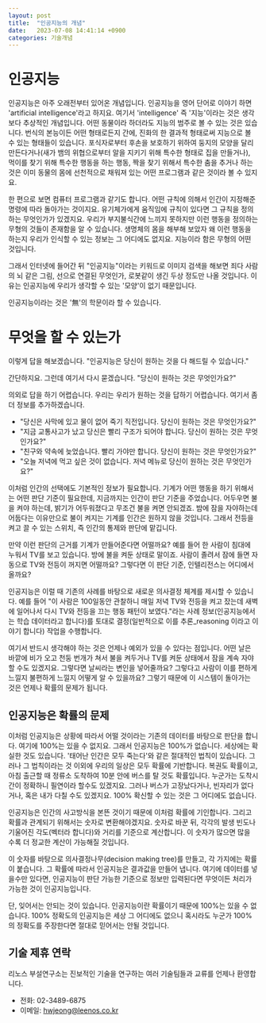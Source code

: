 ```yaml
---
layout: post
title:  "인공지능의 개념"
date:   2023-07-08 14:41:14 +0900
categories: 기술개념
---
```

# 인공지능

인공지능은 아주 오래전부터 있어온 개념입니다. 인공지능을 영어 단어로 이야기 하면 'artificial intelligence'라고 하지요. 여기서 'intelligence' 즉 '지능'이라는 것은 생각보다 추상적인 개념입니다. 어떤 동물이라 하더라도 지능의 범주로 볼 수 있는 것은 있습니다. 번식의 본능이든 어떤 형태로든지 간에, 진화의 한 결과적 형태로써 지능으로 볼 수 있는 형태들이 있습니다. 포식자로부터 후손을 보호하기 위하여 둥지의 모양을 달리 만든다거나(새가 뱀의 위협으로부터 알을 지키기 위해 특수한 형태로 집을 만들거나), 먹이를 찾기 위해 특수한 행동을 하는 행동, 짝을 찾기 위해서 특수한 춤을 추거나 하는 것은 이미 동물의 몸에 선천적으로 채워져 있는 어떤 프로그램과 같은 것이라 볼 수 있지요.

한 편으로 보면 컴퓨터 프로그램과 같기도 합니다. 어떤 규칙에 의해서 인간이 지정해준 명령에 따라 돌아가는 것이지요. 유기체가에게 움직임에 규칙이 있다면 그 규칙을 정의하는 무엇인가가 있겠지요. 우리가 부지불식간에 느끼지 못하지만 이런 행동을 정의하는 무형의 것들이 존재함을 알 수 있습니다. 생명체의 몸을 해부해 보았자 왜 이런 행동을 하는지 우리가 인식할 수 있는 정보는 그 어디에도 없지요. 지능이라 함은 무형의 어떤 것입니다.

그래서 인터넷에 들어간 뒤 "인공지능"이라는 키워드로 이미지 검색을 해보면 죄다 사람의 뇌 같은 그림, 선으로 연결된 무엇인가, 로봇같이 생긴 두상 정도만 나올 것입니다. 이유는 인공지능에 우리가 생각할 수 있는 '모양'이 없기 때문입니다.

인공지능이라는 것은 '無'의 학문이라 할 수 있습니다.

# 무엇을 할 수 있는가

이렇게 답을 해보겠습니다. "인공지능은 당신이 원하는 것을 다 해드릴 수 있습니다."

간단하지요. 그런데 여기서 다시 묻겠습니다. "당신이 원하는 것은 무엇인가요?"

의외로 답을 하기 어렵습니다. 우리는 우리가 원하는 것을 답하기 어렵습니다. 여기서 좀 더 정보를 추가하겠습니다.

- "당신은 사막에 있고 물이 없어 죽기 직전입니다. 당신이 원하는 것은 무엇인가요?"
- "지금 교통사고가 났고 당신은 빨리 구조가 되어야 합니다. 당신이 원하는 것은 무엇인가요?"
- "친구와 약속에 늦었습니다. 빨리 가야만 합니다. 당신이 원하는 것은 무엇인가요?"
- "오늘 저녁에 먹고 싶은 것이 없습니다. 저녁 메뉴로 당신이 원하는 것은 무엇인가요?"

이처럼 인간의 선택에도 기본적인 정보가 필요합니다. 기계가 어떤 행동을 하기 위해서는 어떤 판단 기준이 필요한데, 지금까지는 인간이 판단 기준을 주었습니다. 어두우면 불을 켜야 하는데, 밝기가 어두워졌다고 무조건 불을 켜면 안되겠죠. 밤에 잠을 자야하는데 어둡다는 이유만으로 불이 켜지는 기계를 인간은 원하지 않을 것입니다. 그래서 전등을 켜고 끌 수 있는 스위치, 즉 인간의 통제와 판단에 맡깁니다.

만약 이런 판단의 근거를 기계가 만들어준다면 어떨까요? 예를 들어 한 사람이 침대에 누워서 TV를 보고 있습니다. 방에 불을 켜둔 상태로 말이죠. 사람이 졸려서 잠에 들면 자동으로 TV와 전등이 꺼지면 어떨까요? 그렇다면 이 판단 기준, 인텔리전스는 어디에서 올까요?

인공지능은 이럴 때 기존의 사례를 바탕으로 새로운 의사결정 체계를 제시할 수 있습니다. 예를 들어 "이 사람은 100일동안 관찰하니 매일 저녁 TV와 전등을 켜고 잤는데 새벽에 일어나서 다시 TV와 전등을 끄는 행동 패턴이 보였다."라는 사례 정보(인공지능에서는 학습 데이터라고 합니다)를 토대로 결정(일반적으로 이를 추론_reasoning 이라고 이야기 합니다) 작업을 수행합니다.

여기서 반드시 생각해야 하는 것은 언제나 예외가 있을 수 있다는 점입니다. 어떤 날은 바깥에 비가 오고 천둥 번개가 쳐서 불을 켜두거나 TV를 켜둔 상태에서 잠을 계속 자야 할 수도 있겠지요. 그렇다면 날씨라는 변인을 넣어줄까요? 그렇다고 사람이 이를 편하게 느낄지 불편하게 느낄지 어떻게 알 수 있을까요? 그렇기 때문에 이 시스템이 돌아가는 것은 언제나 확률의 문제가 됩니다.

인공지능은 확률의 문제
---
이처럼 인공지능은 상황에 따라서 어떨 것이라는 기존의 데이터를 바탕으로 판단을 합니다. 여기에 100%는 있을 수 없지요. 그래서 인공지능은 100%가 없습니다. 세상에는 확실한 것도 있습니다. '태어난 인간은 모두 죽는다'와 같은 절대적인 법칙이 있습니다. 그러나 그 법칙이라는 것 이외에 우리의 일상은 모두 확률에 기반합니다. 복권도 확률이고, 아침 출근할 때 정류소 도착하여 10분 안에 버스를 탈 것도 확률입니다. 누군가는 도착시간이 정확하니 필연이라 할수도 있겠지요. 그러나 버스가 고장났다거나, 빈자리가 없다거나, 혹은 내가 다칠 수도 있겠지요. 100% 확신할 수 있는 것은 그 어디에도 없습니다. 

인공지능은 인간의 사고방식을 본뜬 것이기 때문에 이처럼 확률에 기인합니다. 그리고 확률과 관계되기 위해서는 숫자로 변환해야겠지요. 숫자로 바꾼 뒤, 각각의 발생 빈도나 기울어진 각도(벡터라 합니다)와 거리를 기준으로 계산합니다. 이 숫자가 많으면 많을 수록 더 정교한 계산이 가능해질 것입니다.

이 숫자를 바탕으로 의사결정나무(decision making tree)를 만들고, 각 가지에는 확률이 붙습니다. 그 확률에 따라서 인공지능은 결과값을 만들어 냅니다. 여기에 데이터를 넣을수만 있다면, 인공지능이 판단 가능한 기준으로 정보만 입력된다면 무엇이든 처리가 가능한 것이 인공지능입니다.

단, 잊어서는 안되는 것이 있습니다. 인공지능이란 확률이기 때문에 100%는 있을 수 없습니다. 100% 정확도의 인공지능은 세상 그 어디에도 없으니 혹시라도 누군가 100%의 정확도를 주장한다면 절대로 믿어서는 안될 것입니다.


기술 제휴 연락
-----
리노스 부설연구소는 진보적인 기술을 연구하는 여러 기술팀들과 교류를 언제나 환영합니다.

- 전화: 02-3489-6875
- 이메일: hwjeong@leenos.co.kr
